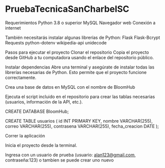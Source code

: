 # PruebaTecnicaSanCharbelSC
Requerimientos
Python 3.8 o superior
MySQL
Navegador web
Conexión a internet

También necesitarás instalar algunas librerías de Python:
Flask
Flask-Bcrypt
Requests
python-dotenv
wikipedia-api
unidecode

Pasos para ejecutar el proyecto
Clonar el repositorio
Copia el proyecto desde GitHub a tu computadora usando el enlace del repositorio público.

Instalar dependencias
Abre una terminal y asegúrate de instalar todas las librerías necesarias de Python. Esto permite que el proyecto funcione correctamente.

Crea una base de datos en MySQL con el nombre de BloomHub

Ejecuta el script incluido en el repositorio para crear las tablas necesarias (usuarios, información de la API, etc.).

CREATE DATABASE BloomHub;

CREATE TABLE usuarios (
    id INT PRIMARY KEY,
    nombre VARCHAR(255),
    correo VARCHAR(255),
    contrasena VARCHAR(255),
    fecha_creacion DATE
);

Correr la aplicación

Inicia el proyecto desde la terminal.

Ingresa con un usuario de prueba (usuario: alan123@gmail.com, contraseña:123) o tambien se puede crear uno nuevo
